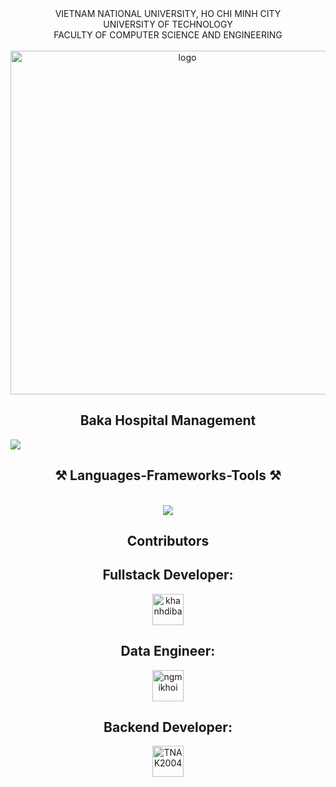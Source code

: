 <div align="center">
VIETNAM NATIONAL UNIVERSITY, HO CHI MINH CITY
<br />
UNIVERSITY OF TECHNOLOGY
<br />
FACULTY OF COMPUTER SCIENCE AND ENGINEERING
<br />
<br />

<img src="https://hcmut.edu.vn/img/nhanDienThuongHieu/01_logobachkhoasang.png" alt="logo" style="width: 550px; height: auto; align: center">

<!-- <br />
<br />
<img src="https://img.shields.io/github/stars/thaiquangphat/airport_management?color=white&logo=github">&emsp;<img src="https://img.shields.io/github/last-commit/thaiquangphat/airport_management?color=blue">
<br />
<img src="https://img.shields.io/github/languages/top/thaiquangphat/airport_management?color=yellow&logo=javascript&logoColor=yellow">&emsp;<img src="https://img.shields.io/github/repo-size/thaiquangphat/airport_management?color=orange&label=size&logo=git&logoColor=orange">
<br /> -->

</div>

<h2 align="center">Baka Hospital Management</h2>

![](/img/homepage.png)

<h2 align="center">⚒️ Languages-Frameworks-Tools ⚒️</h2>
<br/>
<div align="center">
    <img src="https://skillicons.dev/icons?i=mysql,python,django,bootstrap,html,css,vscode,github,git" />
</div>

<!-- <h2 align="center">💻 How To Run 💻</h2>

- Download XAMPP [here](https://sourceforge.net/projects/xampp/).
- Download this repository, remember to put it in `C:/xampp/htdocs` folder.
- Open the repository in `VSCode`. Install the `Live Server`, `Live Share` and `PHP Server` extensions.
- Go to XAMPP localhost, then import the `btl_draft.php` file to initialize the database.
- Click the `Go Live` button at the bottom right corner, then copy the port to your web browser.
- In your web browser, go to this directory
```
http://localhost/airport_management/index.php
```
You should be able to access the login page as below

![](/img/login.png)
Account for Administrator (With all permissions granted):
- `Username: sManager`
- `Password: 123456`
  
Account for normal User (Some permissions are Restricted):
- `Username: rUser`
- `Password: 123456` -->

<!-- <h2 align="center">🛫 Demonstration 🛫</h2>
This is a small demonstration of some functionalities of our website.
<br></br>

![](/img/demo-vid.gif) -->

<!-- 
As the clip shows, we can perform some simple operations such as:

- **Add, Delete, Update**: References to `INSERT`, `DELETE`, and `UPDATE` operations in MySQL.

- **Viewing**: Listing out values in the table, references `SELECT` operation in MySQL.

- **Handling Errors**: As users may make mistakes, we provide a mechanism to prevent so the database remains stable. -->

<h2 align="center">Contributors </h2>

<div align="center">
    <!-- <a href="https://github.com/khanhdiba"><img src="https://avatars.githubusercontent.com/u/124603194?v=4" title="thaiquangphat" width="50" height="50"></a>
    <a href="https://github.com/pdz1804"><img src="https://avatars.githubusercontent.com/u/123137268?v=4" title="pdz1804" width="50" height="50"></a>
    <a href="https://github.com/Frankie2030"><img src="https://avatars.githubusercontent.com/u/144931593?v=4" title="koi" width="50" height="50"></a> -->
    <h2>Fullstack Developer:</h2>
    <a href="https://github.com/khanhdiba"><img src="https://avatars.githubusercontent.com/u/124603194?v=4" title="khanhdiba" width="50" height="50"></a>
    <h2>Data Engineer:</h2>
    <a href="https://github.com/ngmikhoi"><img src="https://avatars.githubusercontent.com/u/143086099?v=4" title="ngmikhoi" width="50" height="50"></a>
    <h2>Backend Developer:</h2>
    <a href="https://github.com/TNAK2004"><img src="https://avatars.githubusercontent.com/u/186653019?v=4" title="TNAK2004" width="50" height="50"></a>
    
</div>
